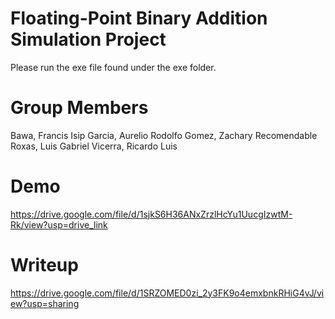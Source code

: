 # Floating-Point Binary Addition Simulation Project
Please run the exe file found under the exe folder.

# Group Members
Bawa, Francis Isip
Garcia, Aurelio Rodolfo
Gomez, Zachary Recomendable
Roxas, Luis Gabriel
Vicerra, Ricardo Luis

# Demo
https://drive.google.com/file/d/1sjkS6H36ANxZrzlHcYu1UucgIzwtM-Rk/view?usp=drive_link

# Writeup
https://drive.google.com/file/d/1SRZOMED0zi_2y3FK9o4emxbnkRHiG4vJ/view?usp=sharing

